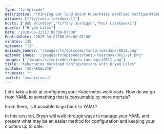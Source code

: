 ```yaml
---
type: "tv-episode"
Description: "Thinking out loud about Kubernetes workload configurations"
aliases: ["/tv/tanzu-tuesdays/11"]
hosts: ["Bob Brindley","Tiffany Jernigan","Paul Czarkowski"]
guests: ["Bryan Liles"]
Date: "2020-06-23T13:00:00-07:00"
PublishDate: "2020-04-01T00:00:00-07:00"
minutes: 120
episode: "11"
episode_banner: "/images/tv/episodes/tanzu-tuesdays/0011.png"
episode_image: "/images/tv/episodes/tanzu-tuesdays/0011-yt.png"
images: ["/images/tv/episodes/tanzu-tuesdays/0011.png"]
title: "Kubernetes Workload Configurations with Bryan Liles"
youtube: "SOxhKQ6uZ0Q"
truncate: ""
twitch: "vmwaretanzu"
---
```


Let’s take a look at configuring your Kubernetes workloads. How do we go from YAML to something that is consumable by mere mortals?

From there, is it possible to go back to YAML?

In this session, Bryan will walk through ways to manage your YAML and present what may be an easier method for configuration and keeping your clusters up to date.
